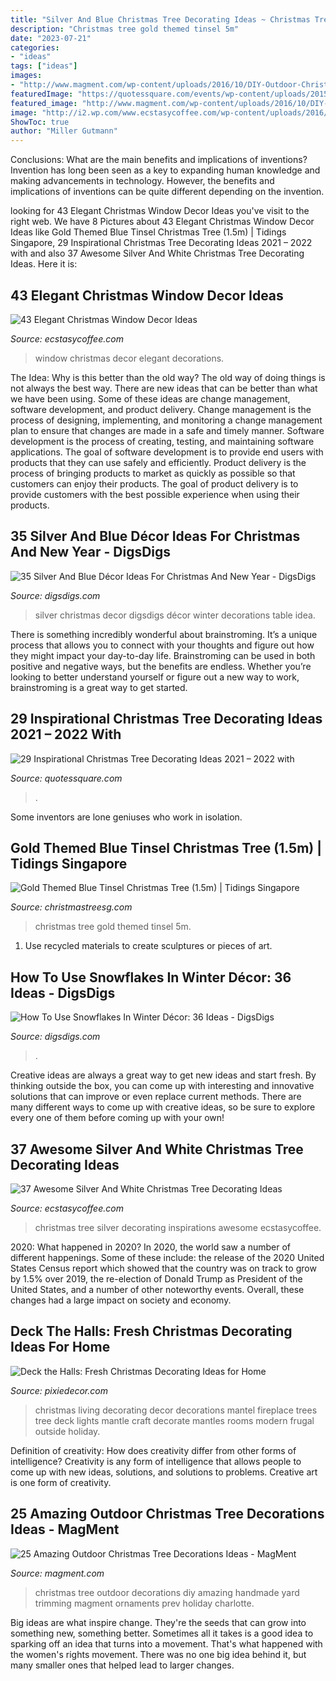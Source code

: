 ```yaml
---
title: "Silver And Blue Christmas Tree Decorating Ideas ~ Christmas Tree Silver Decorating Inspirations Awesome Ecstasycoffee"
description: "Christmas tree gold themed tinsel 5m"
date: "2023-07-21"
categories:
- "ideas"
tags: ["ideas"]
images:
- "http://www.magment.com/wp-content/uploads/2016/10/DIY-Outdoor-Christmas-Tree-2.jpg"
featuredImage: "https://quotessquare.com/events/wp-content/uploads/2015/11/christmas-tree-decorating-ideas-ribbon-765x1024.jpg"
featured_image: "http://www.magment.com/wp-content/uploads/2016/10/DIY-Outdoor-Christmas-Tree-2.jpg"
image: "http://i2.wp.com/www.ecstasycoffee.com/wp-content/uploads/2016/10/Silver-Sage-Christmas-Tree.jpg"
ShowToc: true
author: "Miller Gutmann"
---
```



Conclusions: What are the main benefits and implications of inventions?
Invention has long been seen as a key to expanding human knowledge and making advancements in technology. However, the benefits and implications of inventions can be quite different depending on the invention.

	

		
looking for 43 Elegant Christmas Window Decor Ideas you've visit to the right web. We have 8 Pictures about 43 Elegant Christmas Window Decor Ideas like Gold Themed Blue Tinsel Christmas Tree (1.5m) | Tidings Singapore, 29 Inspirational Christmas Tree Decorating Ideas 2021 – 2022 with and also 37 Awesome Silver And White Christmas Tree Decorating Ideas. Here it is:
		
    
## 43 Elegant Christmas Window Decor Ideas

<img loading=lazy src="https://i0.wp.com/www.ecstasycoffee.com/wp-content/uploads/2016/10/Christmas-Window-Decorations-Ideas-9.jpg" onerror="this.onerror=null;this.src='https://tse3.mm.bing.net/th?id=OIP.UJkz6ZasqycsUNnve_qEfwHaJ4&amp;pid=15.1';" alt="43 Elegant Christmas Window Decor Ideas">

_Source: ecstasycoffee.com_

>window christmas decor elegant decorations. 

	

The Idea: Why is this better than the old way?
The old way of doing things is not always the best way. There are new ideas that can be better than what we have been using. Some of these ideas are change management, software development, and product delivery. Change management is the process of designing, implementing, and monitoring a change management plan to ensure that changes are made in a safe and timely manner. Software development is the process of creating, testing, and maintaining software applications. The goal of software development is to provide end users with products that they can use safely and efficiently. Product delivery is the process of bringing products to market as quickly as possible so that customers can enjoy their products. The goal of product delivery is to provide customers with the best possible experience when using their products.

    
## 35 Silver And Blue Décor Ideas For Christmas And New Year - DigsDigs

<img loading=lazy src="http://www.digsdigs.com/photos/charming-silver-and-blue-christmas-decor-ideas-8.jpg" onerror="this.onerror=null;this.src='https://tse4.mm.bing.net/th?id=OIP.S1EM0D5jKZ3vG5F5-cojGgAAAA&amp;pid=15.1';" alt="35 Silver And Blue Décor Ideas For Christmas And New Year - DigsDigs">

_Source: digsdigs.com_

>silver christmas decor digsdigs décor winter decorations table idea. 

	

There is something incredibly wonderful about brainstroming. It’s a unique process that allows you to connect with your thoughts and figure out how they might impact your day-to-day life. Brainstroming can be used in both positive and negative ways, but the benefits are endless. Whether you’re looking to better understand yourself or figure out a new way to work, brainstroming is a great way to get started.

    
## 29 Inspirational Christmas Tree Decorating Ideas 2021 – 2022 With

<img loading=lazy src="https://quotessquare.com/events/wp-content/uploads/2015/11/christmas-tree-decorating-ideas-ribbon-765x1024.jpg" onerror="this.onerror=null;this.src='https://tse4.mm.bing.net/th?id=OIP.0Td-2ODNclPOQWxyrIKZigHaJ6&amp;pid=15.1';" alt="29 Inspirational Christmas Tree Decorating Ideas 2021 – 2022 with">

_Source: quotessquare.com_

>. 

	

Some inventors are lone geniuses who work in isolation.

    
## Gold Themed Blue Tinsel Christmas Tree (1.5m) | Tidings Singapore

<img loading=lazy src="https://christmastreesg.com/wp-content/uploads/2019/12/gold-themed-blue-christmas-tree-768x1024.png" onerror="this.onerror=null;this.src='https://tse1.mm.bing.net/th?id=OIP.AZh4qtgHUOoH6fL6W-vynwHaJ4&amp;pid=15.1';" alt="Gold Themed Blue Tinsel Christmas Tree (1.5m) | Tidings Singapore">

_Source: christmastreesg.com_

>christmas tree gold themed tinsel 5m. 

	

1. Use recycled materials to create sculptures or pieces of art.

    
## How To Use Snowflakes In Winter Décor: 36 Ideas - DigsDigs

<img loading=lazy src="https://www.digsdigs.com/photos/how-to-use-snowflakes-in-winter-decor-ideas-18.jpg" onerror="this.onerror=null;this.src='https://tse3.mm.bing.net/th?id=OIP.weDqlCyxOSS6-WeQflvctwHaJ4&amp;pid=15.1';" alt="How To Use Snowflakes In Winter Décor: 36 Ideas - DigsDigs">

_Source: digsdigs.com_

>. 

	

Creative ideas are always a great way to get new ideas and start fresh. By thinking outside the box, you can come up with interesting and innovative solutions that can improve or even replace current methods. There are many different ways to come up with creative ideas, so be sure to explore every one of them before coming up with your own!

    
## 37 Awesome Silver And White Christmas Tree Decorating Ideas

<img loading=lazy src="http://i2.wp.com/www.ecstasycoffee.com/wp-content/uploads/2016/10/Silver-Sage-Christmas-Tree.jpg" onerror="this.onerror=null;this.src='https://tse3.mm.bing.net/th?id=OIP.sHyXDKL9umXU6t07tD4ugQHaOs&amp;pid=15.1';" alt="37 Awesome Silver And White Christmas Tree Decorating Ideas">

_Source: ecstasycoffee.com_

>christmas tree silver decorating inspirations awesome ecstasycoffee. 

	

2020: What happened in 2020?
In 2020, the world saw a number of different happenings. Some of these include: the release of the 2020 United States Census report which showed that the country was on track to grow by 1.5% over 2019, the re-election of Donald Trump as President of the United States, and a number of other noteworthy events. Overall, these changes had a large impact on society and economy.

    
## Deck The Halls: Fresh Christmas Decorating Ideas For Home

<img loading=lazy src="http://www.pixiedecor.com/wp-content/uploads/2017/12/Christmas-Decorating-Ideas-5.jpg" onerror="this.onerror=null;this.src='https://tse1.mm.bing.net/th?id=OIP._VHFuc2iYNHmlBSZq3UTXQHaKf&amp;pid=15.1';" alt="Deck the Halls: Fresh Christmas Decorating Ideas for Home">

_Source: pixiedecor.com_

>christmas living decorating decor decorations mantel fireplace trees tree deck lights mantle craft decorate mantles rooms modern frugal outside holiday. 

	

Definition of creativity: How does creativity differ from other forms of intelligence?
Creativity is any form of intelligence that allows people to come up with new ideas, solutions, and solutions to problems. Creative art is one form of creativity.

    
## 25 Amazing Outdoor Christmas Tree Decorations Ideas - MagMent

<img loading=lazy src="http://www.magment.com/wp-content/uploads/2016/10/DIY-Outdoor-Christmas-Tree-2.jpg" onerror="this.onerror=null;this.src='https://tse4.mm.bing.net/th?id=OIP.dQ9EU1ju-YuNlOg3-xusEQHaLI&amp;pid=15.1';" alt="25 Amazing Outdoor Christmas Tree Decorations Ideas - MagMent">

_Source: magment.com_

>christmas tree outdoor decorations diy amazing handmade yard trimming magment ornaments prev holiday charlotte. 

	

Big ideas are what inspire change. They're the seeds that can grow into something new, something better. Sometimes all it takes is a good idea to sparking off an idea that turns into a movement. That's what happened with the women's rights movement. There was no one big idea behind it, but many smaller ones that helped lead to larger changes.

